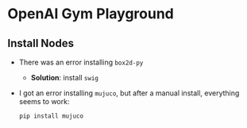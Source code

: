 # OpenAI Gym Playground

## Install Nodes

-   There was an error installing `box2d-py`
    -   **Solution**: install `swig`
-   I got an error installing `mujuco`, but after a manual install, everything seems to work:

    ```
    pip install mujuco
    ```